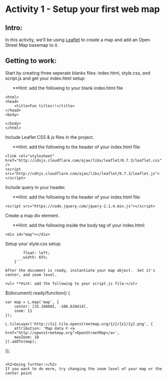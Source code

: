 <h1>Activity 1 - Setup your first web map</h1>

<h2>Intro:</h2>

In this activity, we'll be using <a href="http://leafletjs.com/">Leaflet</a> to create a map and add an Open Street Map basemap to it.

<h2>Getting to work:</h2>

Start by creating three seperate blanks files: index.html, style.css, and script.js and get your index.html setup:

<ul> **Hint: add the following to your blank index.html file</ul>

```
<html>
<head>
	<title>Fun titles!!</title>
</head>
<body>

</body>
</html>

```


Include Leaflet CSS & js files in the project.

<ul> **Hint: add the following to the header of your index.html file:</ul>

```
<link rel="stylesheet" href="http://cdnjs.cloudflare.com/ajax/libs/leaflet/0.7.3/leaflet.css" />
<script src="http://cdnjs.cloudflare.com/ajax/libs/leaflet/0.7.3/leaflet.js"></script>
```

Include query in your header.

<ul> **Hint: add the following to the header of your index.html file: </ul>

```<script src="https://code.jquery.com/jquery-2.1.4.min.js"></script>```

Create a map div element.

<ul> **Hint: add the following inside the body tag of your index.html: </ul>

```<div id="map"></div>```

Setup your style.css setup:

```#map { height: 600px; 
        float: left;
        width: 65%;    
    }```

After the document is ready, instantiate your map object.  Set it's center, and zoom level.  

<ul> **Hint: add the following to your script.js file:</ul>

```
$(document).ready(function() {

	var map = L.map('map', {
        center: [35.104602, -106.628414],
        zoom: 11
    });

	L.tileLayer('http://{s}.tile.openstreetmap.org/{z}/{x}/{y}.png', {
	    attribution: 'Map data © <a href="http://openstreetmap.org">OpenStreetMap</a>',
	    maxZoom: 18
	}).addTo(map);

});
```

<h2>Going further:</h2>
If you want to do more, try changing the zoom level of your map or the center point
